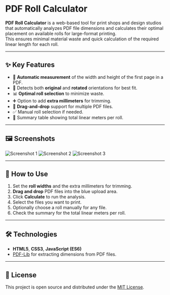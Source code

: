 # PDF Roll Calculator

**PDF Roll Calculator** is a web-based tool for print shops and design studios that automatically analyzes PDF file dimensions and calculates their optimal placement on available rolls for large-format printing.  
This ensures minimal material waste and quick calculation of the required linear length for each roll.

---

## ✨ Key Features
- 📏 **Automatic measurement** of the width and height of the first page in a PDF.
- 🔄 Detects both **original** and **rotated** orientations for best fit.
- 📊 **Optimal roll selection** to minimize waste.
- ➕ Option to add **extra millimeters** for trimming.
- 📂 **Drag-and-drop** support for multiple PDF files.
- ✅ Manual roll selection if needed.
- 📜 Summary table showing total linear meters per roll.

---

## 🖼 Screenshots

![Screenshot 1](https://github.com/user-attachments/assets/78b36a4d-2514-4e8c-820b-5cc68858f2aa)
![Screenshot 2](https://github.com/user-attachments/assets/11482be5-d1b4-4754-82e8-5d72069809b0)
![Screenshot 3](https://github.com/user-attachments/assets/852d7e2a-5df4-4e20-a188-3f1ecfff9c2b)

---

## 📖 How to Use
1. Set the **roll widths** and the extra millimeters for trimming.
2. **Drag and drop** PDF files into the blue upload area.
3. Click **Calculate** to run the analysis.
4. Select the files you want to print.
5. Optionally choose a roll manually for any file.
6. Check the summary for the total linear meters per roll.

---

## 🛠 Technologies
- **HTML5**, **CSS3**, **JavaScript (ES6)**  
- [PDF-Lib](https://pdf-lib.js.org/) for extracting dimensions from PDF files.

---

## 📜 License
This project is open source and distributed under the [MIT License](LICENSE).
